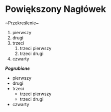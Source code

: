 # Powiększony Nagłówek

~Przekreślenie~
1. pierwszy
2. drugi
3. trzeci
   1. trzeci pierwszy
   2. trzeci drugi
4. czwarty

***Pogrubione***
- pierwszy
- drugi
- trzeci
   - trzeci pierwszy
   - trzeci drugi
- czwarty 
